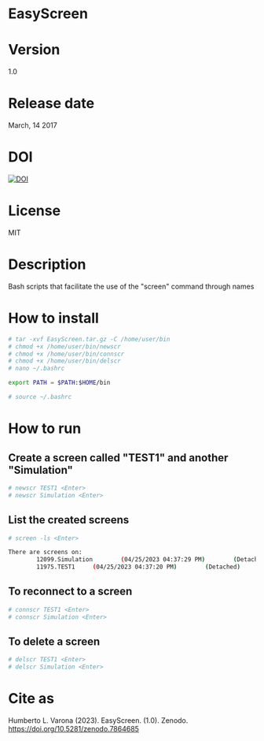 # EasyScreen

# Version

1.0

# Release date

March, 14 2017

# DOI

[![DOI](https://zenodo.org/badge/DOI/10.5281/zenodo.7864685.svg)](https://doi.org/10.5281/zenodo.7864685)


# License

MIT

# Description

Bash scripts that facilitate the use of the "screen" command through names

# How to install

```sh
# tar -xvf EasyScreen.tar.gz -C /home/user/bin
# chmod +x /home/user/bin/newscr
# chmod +x /home/user/bin/connscr
# chmod +x /home/user/bin/delscr
# nano ~/.bashrc

export PATH = $PATH:$HOME/bin

# source ~/.bashrc
```

# How to run

## Create a screen called "TEST1" and another "Simulation"

```sh
# newscr TEST1 <Enter>
# newscr Simulation <Enter>
```

## List the created screens

```sh
# screen -ls <Enter>

There are screens on:
        12099.Simulation        (04/25/2023 04:37:29 PM)        (Detached)
        11975.TEST1     (04/25/2023 04:37:20 PM)        (Detached)
```

## To reconnect to a screen

```sh
# connscr TEST1 <Enter>
# connscr Simulation <Enter>
```

## To delete a screen

```sh
# delscr TEST1 <Enter>
# delscr Simulation <Enter>
```

# Cite as

Humberto L. Varona (2023). EasyScreen. (1.0). Zenodo. https://doi.org/10.5281/zenodo.7864685
 
